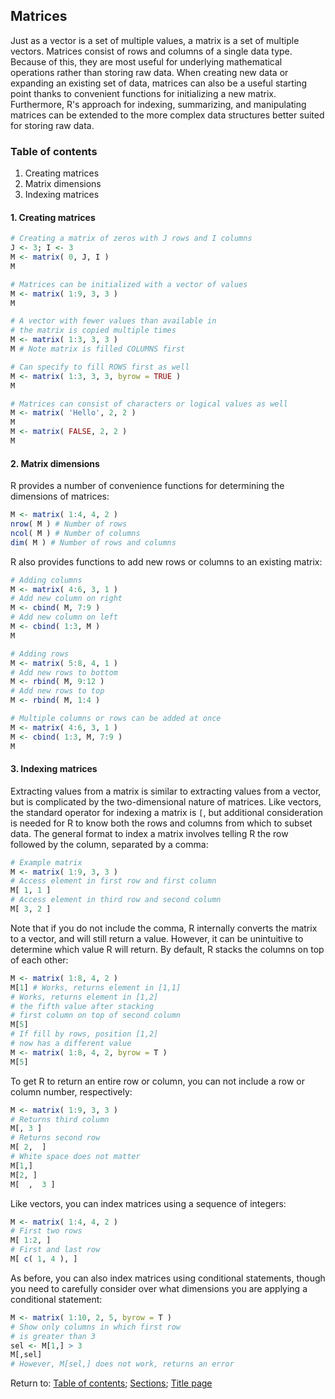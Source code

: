 ## Matrices

Just as a vector is a set of multiple values, a matrix is a set of multiple vectors. Matrices consist of rows and columns of a single data type. Because of this, they are most useful for underlying mathematical operations rather than storing raw data. When creating new data or expanding an existing set of data, matrices can also be a useful starting point thanks to convenient functions for initializing a new matrix. Furthermore, R's approach for indexing, summarizing, and manipulating matrices can be extended to the more complex data structures better suited for storing raw data.

### Table of contents
  
1. Creating matrices
2. Matrix dimensions
3. Indexing matrices

#### 1. Creating matrices

```R
# Creating a matrix of zeros with J rows and I columns
J <- 3; I <- 3
M <- matrix( 0, J, I )
M

# Matrices can be initialized with a vector of values
M <- matrix( 1:9, 3, 3 )
M

# A vector with fewer values than available in 
# the matrix is copied multiple times
M <- matrix( 1:3, 3, 3 )
M # Note matrix is filled COLUMNS first

# Can specify to fill ROWS first as well
M <- matrix( 1:3, 3, 3, byrow = TRUE )
M

# Matrices can consist of characters or logical values as well
M <- matrix( 'Hello', 2, 2 )
M
M <- matrix( FALSE, 2, 2 )
M
```

#### 2. Matrix dimensions

R provides a number of convenience functions for determining the dimensions of matrices:
```R
M <- matrix( 1:4, 4, 2 )
nrow( M ) # Number of rows
ncol( M ) # Number of columns
dim( M ) # Number of rows and columns
```

R also provides functions to add new rows or columns to an existing matrix:
```R
# Adding columns
M <- matrix( 4:6, 3, 1 )
# Add new column on right
M <- cbind( M, 7:9 )
# Add new column on left
M <- cbind( 1:3, M )
M

# Adding rows
M <- matrix( 5:8, 4, 1 )
# Add new rows to bottom
M <- rbind( M, 9:12 )
# Add new rows to top
M <- rbind( M, 1:4 )

# Multiple columns or rows can be added at once
M <- matrix( 4:6, 3, 1 )
M <- cbind( 1:3, M, 7:9 )
M
```

#### 3. Indexing matrices

Extracting values from a matrix is similar to extracting values from a vector, but is complicated by the two-dimensional nature of matrices. Like vectors, the standard operator for indexing a matrix is `[`, but additional consideration is needed for R to know both the rows and columns from which to subset data. The general format to index a matrix involves telling R the row followed by the column, separated by a comma:
```R
# Example matrix
M <- matrix( 1:9, 3, 3 )
# Access element in first row and first column
M[ 1, 1 ]
# Access element in third row and second column
M[ 3, 2 ]
```

Note that if you do not include the comma, R internally converts the matrix to a vector, and will still return a value. However, it can be unintuitive to determine which value R will return. By default, R stacks the columns on top of each other:
```R
M <- matrix( 1:8, 4, 2 )
M[1] # Works, returns element in [1,1]
# Works, returns element in [1,2]
# the fifth value after stacking 
# first column on top of second column
M[5]
# If fill by rows, position [1,2] 
# now has a different value
M <- matrix( 1:8, 4, 2, byrow = T )
M[5]
```

To get R to return an entire row or column, you can not include a row or column number, respectively:
```R
M <- matrix( 1:9, 3, 3 )
# Returns third column
M[, 3 ]
# Returns second row
M[ 2,  ]
# White space does not matter
M[1,]
M[2, ]
M[  ,  3 ]
```

Like vectors, you can index matrices using a sequence of integers:
```R
M <- matrix( 1:4, 4, 2 )
# First two rows
M[ 1:2, ]
# First and last row
M[ c( 1, 4 ), ]
```

As before, you can also index matrices using conditional statements, though you need to carefully consider over what dimensions you are applying a conditional statement:
```R
M <- matrix( 1:10, 2, 5, byrow = T )
# Show only columns in which first row
# is greater than 3
sel <- M[1,] > 3
M[,sel]
# However, M[sel,] does not work, returns an error
```

Return to:
[Table of contents](C03_P000_Foundations.md);
[Sections](C00_P002_Chapters.md);
[Title page](https://rettopnivek.github.io/R_training/)


